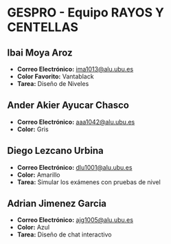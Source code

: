 # GESPRO - Equipo RAYOS Y CENTELLAS

## Ibai Moya Aroz
- **Correo Electrónico:** [ima1013@alu.ubu.es](mailto:ima1013@alu.ubu.es)
- **Color Favorito:** Vantablack
- **Tarea:** Diseño de Niveles

## Ander Akier Ayucar Chasco
- **Correo Electrónico:** [aaa1042@alu.ubu.es](mailto:aaa1042@alu.ubu.es)
- **Color:** Gris

## Diego Lezcano Urbina
- **Correo Electrónico:** [dlu1001@alu.ubu.es](mailto:dlu1001@alu.ubu.es)
- **Color:** Amarillo
- **Tarea:** Simular los exámenes con pruebas de nivel
## Adrian Jimenez Garcia
- **Correo Electrónico:** [ajg1005@alu.ubu.es](mailto:ajg1005@alu.ubu.es)
- **Color:** Azul
- **Tarea:** Diseño de chat interactivo

